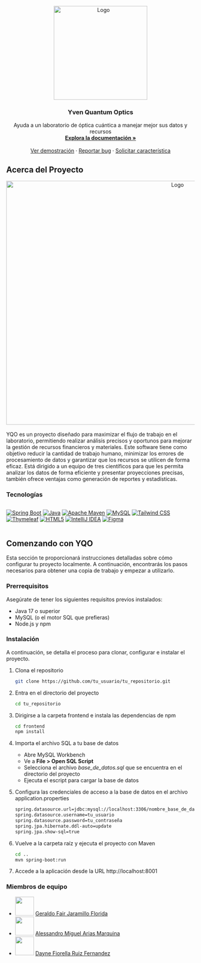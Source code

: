 <!-- INICIO DE LA DOCUMENTACIÓN DEL PROYECTO -->
<br />
<div align="center">
  <a href="https://github.com/Los-Malditos-del-i03-Ciclo-V/yven-quantums-optics">
    <img src="https://i.imgur.com/NYzNmSM.png" alt="Logo" width="250" height="250">
  </a>

  <h3 align="center">Yven Quantum Optics</h3>

  <p align="center">
    Ayuda a un laboratorio de óptica cuántica a manejar mejor sus datos y recursos
    <br />
    <a href="https://github.com/Los-Malditos-del-i03-Ciclo-V/yven-quantums-optics"><strong>Explora la documentación »</strong></a>
    <br />
    <br />
    <a href="https://github.com/Los-Malditos-del-i03-Ciclo-V/yven-quantums-optics">Ver demostración</a>
    ·
    <a href="https://github.com/Geraldow/documentations/issues/new?assignees=&labels=bug&projects=&template=reportar-bug.md">Reportar bug</a>
    ·
    <a href="https://github.com/Geraldow/documentations/issues/new?assignees=&labels=enhancement&projects=&template=solicitar-nueva-caracter%C3%ADstica-%E2%9C%A8.md">Solicitar característica</a>
  </p>
</div>

<!-- ACERCA DEL PROYECTO -->
## Acerca del Proyecto
<div align="center">
  <a href="https://github.com/Los-Malditos-del-i03-Ciclo-V/yven-quantums-optics">
    <img src="https://i.imgur.com/ZbGfGgk.png" alt="Logo" width="900" height="650">
  </a>
</div>
<br>
YQO es un proyecto diseñado para maximizar el flujo de trabajo en el laboratorio, permitiendo realizar análisis precisos y oportunos para mejorar la gestión de recursos financieros y materiales. Este software tiene como objetivo reducir la cantidad de trabajo humano, minimizar los errores de procesamiento de datos y garantizar que los recursos se utilicen de forma eficaz. Está dirigido a un equipo de tres científicos para que les permita analizar los datos de forma eficiente y presentar proyecciones precisas, también ofrece ventajas como generación de reportes y estadísticas.

### Tecnologías
<div style="display: flex; flex-wrap: wrap; justify-content: center;">

  [![Spring Boot](https://img.shields.io/badge/Spring%20Boot-6DB33F?style=for-the-badge&logo=springboot&logoColor=white)](https://spring.io/projects/spring-boot)
  [![Java](https://img.shields.io/badge/java-%23ED8B00.svg?style=for-the-badge&logo=openjdk&logoColor=white)](https://www.oracle.com/java/technologies/downloads/)
  [![Apache Maven](https://img.shields.io/badge/Apache%20Maven-C71A36?style=for-the-badge&logo=Apache%20Maven&logoColor=white)](https://maven.apache.org/)
  [![MySQL](https://img.shields.io/badge/-MySQL-4479A1?style=for-the-badge&logo=mysql&labelColor=4479A1&logoColor=FFF)](https://dev.mysql.com/downloads/workbench/)
  [![Tailwind CSS](https://img.shields.io/badge/Tailwind_CSS-grey?style=for-the-badge&logo=tailwind-css&logoColor=38B2AC)](https://tailwindcss.com/)
  [![Thymeleaf](https://img.shields.io/badge/Thymeleaf-%23005C0F.svg?style=for-the-badge&logo=Thymeleaf&logoColor=white)](https://www.thymeleaf.org/)
  [![HTML5](https://img.shields.io/badge/html5-%23E34F26.svg?style=for-the-badge&logo=html5&logoColor=white)](https://developer.mozilla.org/en-US/docs/Web/HTML)
  [![IntelliJ IDEA](https://img.shields.io/badge/IntelliJIDEA-000000.svg?style=for-the-badge&logo=intellij-idea&logoColor=white)](https://www.jetbrains.com/idea/download/)
  [![Figma](https://img.shields.io/badge/figma-%239400D3.svg?style=for-the-badge&logo=figma&logoColor=white)](https://www.figma.com/downloads/)

</div>

<!-- GETTING STARTED -->
## Comenzando con YQO

Esta sección te proporcionará instrucciones detalladas sobre cómo configurar tu proyecto localmente. A continuación, encontrarás los pasos necesarios para obtener una copia de trabajo y empezar a utilizarlo.

### Prerrequisitos

Asegúrate de tener los siguientes requisitos previos instalados:
* Java 17 o superior
* MySQL (o el motor SQL que prefieras)
* Node.js y npm

### Instalación

A continuación, se detalla el proceso para clonar, configurar e instalar el proyecto.

1. Clona el repositorio
   ```sh
   git clone https://github.com/tu_usuario/tu_repositorio.git
   ```
   
2. Entra en el directorio del proyecto
   ```sh
   cd tu_repositorio
   ```
   
3. Dirigirse a la carpeta frontend e instala las dependencias de npm
   ```sh
   cd frontend
   npm install
   ```
   
5. Importa el archivo SQL a tu base de datos
   - Abre MySQL Workbench
   - Ve a **File > Open SQL Script**
   - Selecciona el archivo _base_de_datos.sql_ que se encuentra en el directorio del proyecto
   - Ejecuta el escript para cargar la base de datos
  
6. Configura las credenciales de acceso a la base de datos en el archivo application.properties
   ```sh
   spring.datasource.url=jdbc:mysql://localhost:3306/nombre_base_de_datos
   spring.datasource.username=tu_usuario
   spring.datasource.password=tu_contraseña
   spring.jpa.hibernate.ddl-auto=update
   spring.jpa.show-sql=true
   ```
   
8. Vuelve a la carpeta raíz y ejecuta el proyecto con Maven
   ```sh
   cd ..
   mvn spring-boot:run
   ```
   
9. Accede a la aplicación desde la URL http://localhost:8001

### Miembros de equipo
- <img src="https://i.imgur.com/TszSrEx.jpeg" width="50" height="50"/> [Geraldo Fair Jaramillo Florida](https://github.com/Geraldow)
- <img src="https://i.imgur.com/iQaXHnb.jpeg" width="50" height="50"/> [Alessandro Miguel Arias Marquina](https://github.com/76287712)
- <img src="https://i.imgur.com/xYIFOqK.png" width="50" height="50"/> [Dayne Fiorella Ruiz Fernandez](https://github.com/73987271)
  
